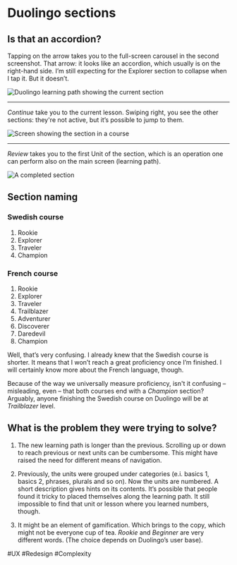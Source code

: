 # Duolingo sections

## Is that an accordion?

Tapping on the arrow takes you to the full-screen carousel in the second screenshot. That arrow: it looks like an accordion, which usually is on the right-hand side. I’m still expecting for the Explorer section to collapse when I tap it. But it doesn’t.

![Duolingo learning path showing the current section](./assets/duolingo-sections-1.png)


***

*Continue* take you to the current lesson. Swiping right, you see the other sections: they're not active, but it’s possible to jump to them.

![Screen showing the section in a course](./assets/duolingo-sections-2.png)


***

*Review* takes you to the first Unit of the section, which is an operation one can perform also on the main screen (learning path).

![A completed section](./assets/duolingo-sections-3.png)


## Section naming

### Swedish course

1. Rookie
2. Explorer
3. Traveler
4. Champion

### French course

1. Rookie
2. Explorer
3. Traveler
4. Trailblazer
5. Adventurer
6. Discoverer
7. Daredevil
8. Champion

Well, that’s very confusing. I already knew that the Swedish course is shorter. It means that I won’t reach a great proficiency once I’m finished. I will certainly know more about the French language, though.

Because of the way we universally measure proficiency, isn't it confusing – misleading, even – that both courses end with a *Champion* section? Arguably, anyone finishing the Swedish course on Duolingo will be at *Trailblazer* level.

## What is the problem they were trying to solve?

1. The new learning path is longer than the previous. Scrolling up or down to reach previous or next units can be cumbersome. This might have raised the need for different means of navigation. 

2. Previously, the units were grouped under categories (e.i. basics 1, basics 2, phrases, plurals and so on). Now the units are numbered. A short description gives hints on its contents. It’s possible that people found it tricky to placed themselves along the learning path. It still impossible to find that unit or lesson where you learned numbers, though.

3. It might be an element of gamification. Which brings to the copy, which might not be everyone cup of tea. *Rookie* and *Beginner* are very different words. (The choice depends on Duolingo’s user base).

#UX #Redesign #Complexity